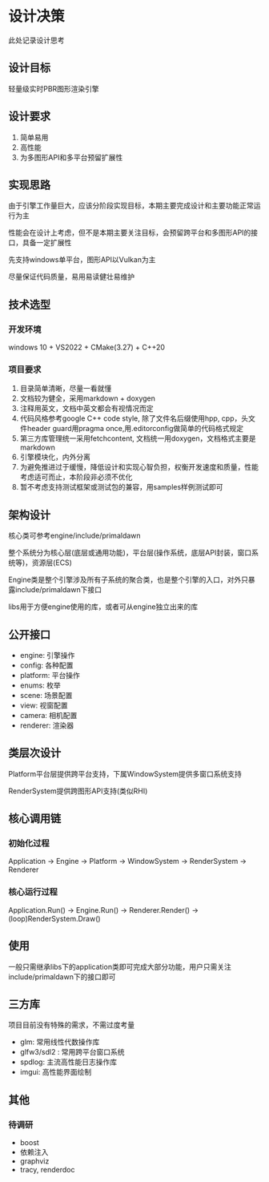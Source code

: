 # 设计决策

此处记录设计思考

## 设计目标

轻量级实时PBR图形渲染引擎

## 设计要求

1. 简单易用
1. 高性能
1. 为多图形API和多平台预留扩展性

## 实现思路

由于引擎工作量巨大，应该分阶段实现目标，本期主要完成设计和主要功能正常运行为主

性能会在设计上考虑，但不是本期主要关注目标，会预留跨平台和多图形API的接口，具备一定扩展性

先支持windows单平台，图形API以Vulkan为主

尽量保证代码质量，易用易读健壮易维护

## 技术选型

### 开发环境

windows 10 + VS2022 + CMake(3.27) + C++20

### 项目要求

1. 目录简单清晰，尽量一看就懂
1. 文档较为健全，采用markdown + doxygen
1. 注释用英文，文档中英文都会有视情况而定
1. 代码风格参考google C++ code style, 除了文件名后缀使用hpp, cpp，头文件header guard用pragma once,用.editorconfig做简单的代码格式规定
1. 第三方库管理统一采用fetchcontent, 文档统一用doxygen，文档格式主要是markdown
1. 引擎模块化，内外分离
1. 为避免推进过于缓慢，降低设计和实现心智负担，权衡开发速度和质量，性能考虑适可而止，本阶段非必须不优化
1. 暂不考虑支持测试框架或测试包的兼容，用samples样例测试即可

## 架构设计

核心类可参考engine/include/primaldawn

整个系统分为核心层(底层或通用功能)，平台层(操作系统，底层API封装，窗口系统等)，资源层(ECS)

Engine类是整个引擎涉及所有子系统的聚合类，也是整个引擎的入口，对外只暴露include/primaldawn下接口

libs用于方便engine使用的库，或者可从engine独立出来的库

## 公开接口

- engine: 引擎操作
- config: 各种配置
- platform: 平台操作
- enums: 枚举
- scene: 场景配置
- view: 视窗配置
- camera: 相机配置
- renderer: 渲染器

## 类层次设计

Platform平台层提供跨平台支持，下属WindowSystem提供多窗口系统支持

RenderSystem提供跨图形API支持(类似RHI)

## 核心调用链

### 初始化过程

Application -> Engine -> Platform -> WindowSystem -> RenderSystem -> Renderer

### 核心运行过程

Application.Run() -> Engine.Run() -> Renderer.Render() -> (loop)RenderSystem.Draw()

## 使用

一般只需继承libs下的application类即可完成大部分功能，用户只需关注include/primaldawn下的接口即可

## 三方库

项目目前没有特殊的需求，不需过度考量

- glm: 常用线性代数操作库
- glfw3/sdl2 : 常用跨平台窗口系统
- spdlog: 主流高性能日志操作库
- imgui: 高性能界面绘制

## 其他

### 待调研

- boost
- 依赖注入
- graphviz
- tracy, renderdoc
